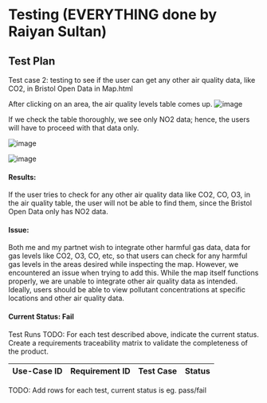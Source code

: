 # Testing (EVERYTHING done by Raiyan Sultan)

## Test Plan
Test case 2: testing to see if the user can get any other air quality data, like CO2, in Bristol Open Data in Map.html

After clicking on an area, the air quality levels table comes up.
![image](https://github.com/user-attachments/assets/178e3cb8-2073-4b3d-95da-5ffb9516431c)

If we check the table thoroughly, we see only NO2 data; hence, the users will have to proceed with that data only.

![image](https://github.com/user-attachments/assets/7ecfcbdf-5d9b-4c3a-93d2-4b3da828466e)

![image](https://github.com/user-attachments/assets/f8f1c2c2-1d3f-4cb0-80e0-48d02889d0f4)

#### Results:
  If the user tries to check for any other air quality data like CO2, CO, O3, in the air quality table, the user will not be able to find them, since the Bristol Open Data only has NO2 data.


#### Issue:
  Both me and my partnet wish to integrate other harmful gas data, data for gas levels like CO2, O3, CO, etc, so that users can check for any harmful gas levels in the areas desired while inspecting the map. However, we encountered an issue when trying to add this. While the map itself functions properly, we are unable to integrate other air quality data as intended. Ideally, users should be able to view pollutant concentrations at specific locations and other air quality data.

#### Current Status: Fail


Test Runs
TODO: For each test described above, indicate the current status. 
Create a requirements traceability matrix to validate the completeness of the product.

| Use-Case ID | Requirement ID | Test Case | Status |
| ----------- | -------------- | --------- | ------ |

TODO: Add rows for each test, current status is eg. pass/fail
